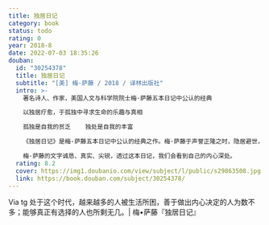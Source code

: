 ```yaml
---
title: 独居日记
category: book
status: todo
rating: 0
year: 2018-8
date: 2022-07-03 18:35:26
douban:
  id: "30254378"
  title: 独居日记
  subtitle: "[美] 梅·萨藤 / 2018 / 译林出版社"
  intro: >-
    著名诗人、作家，美国人文与科学院院士梅·萨藤五本日记中公认的经典

    以独居疗愈，于孤独中寻求生命的乐趣与真相

    孤独是自我的贫乏    独处是自我的丰富

    《独居日记》是梅·萨藤五本日记中公认的经典之作。梅·萨藤于声誉正隆之时，隐居避世，与内心搏斗，以独居疗愈。日记中，她时常谈论自己的思考和创作、恋情与友情，不断记下日常生活的琐事，和对变幻无常却又惊喜不断的四季的细致观察，这一切不断抚慰着她敏感、脆弱的内心。

    梅·萨藤的文字诚恳、真实、尖锐，透过这本日记，我们会看到自己的内心深处。
  rating: 8.2
  cover: https://img1.doubanio.com/view/subject/l/public/s29863508.jpg
  link: https://book.douban.com/subject/30254378/
---
```


Via tg 处于这个时代，越来越多的人被生活所困，善于做出内心决定的人为数不多；能够真正有选择的人也所剩无几。| 梅•萨藤『独居日记』
